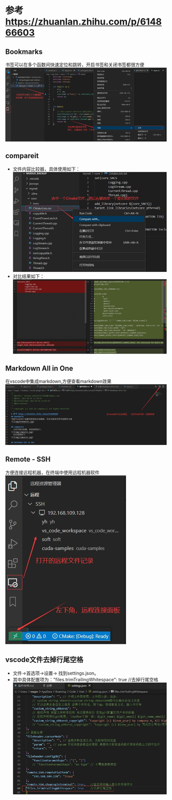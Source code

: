 <!--
 * @Author: teaCupa yehu2315272482@Foxmail.com
 * @Date: 2023-04-01 11:38:14
 * @LastEditTime: 2023-04-01 14:14:20
 * @Description:
 *
 * Copyright (c) 2023 by company-A, All Rights Reserved.
-->
# 参考 https://zhuanlan.zhihu.com/p/614866603
## Bookmarks
书签可以在多个函数间快速定位和跳转，开启书签和关闭书签都很方便
![](img/bookmark1.jpg)

## compareit
- 文件内容比较器，具体使用如下：
![](img/compare1.jpg)
- 对比结果如下：
![](img/compare2.jpg)

## Markdown All in One
在vscode中集成markdown,方便查看markdown效果
![](img/markdown.jpg)

## Remote - SSH
方便连接远程机器，在终端中使用远程机器软件
![](img/remote-ssh.jpg)

## vscode文件去掉行尾空格
- 文件->首选项->设置-> 找到settings.json。
- 其中具体配置项为："files.trimTrailingWhitespace": true    //去掉行尾空格
![](img/trimLineEndSpace.jpg)